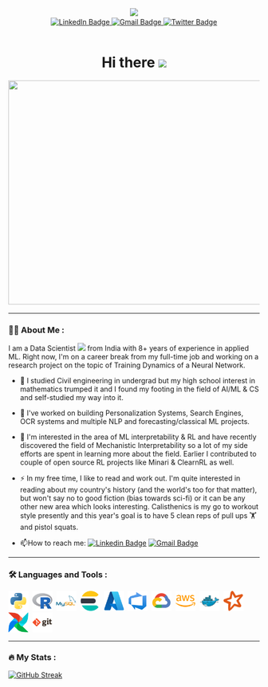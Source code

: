 <div id="header" align="center">
  <img src="https://media0.giphy.com/media/n1NLjLW22bhxUKCfyD/giphy.webp?cid=ecf05e47p0brtmaps9vdhahb11xv52e1fb5ory0blh142wmd&ep=v1_gifs_related&rid=giphy.webp&ct=s" width="100"/>
<div id="badges">
  <a href="https://www.linkedin.com/in/shreyans-jain-4b063667/" target="_blank">
    <img src="https://img.shields.io/badge/LinkedIn-blue?style=for-the-badge&logo=linkedin&logoColor=white" alt="LinkedIn Badge"/>
  </a>
  <a href="https://mail.google.com/mail/?view=cm&fs=1&to=jshrey8@gmail.com" target="_blank">
    <img src="https://img.shields.io/badge/Gmail-D14836?style=for-the-badge&logo=gmail&logoColor=white" alt="Gmail Badge"/>
  </a>
  <a href="https://x.com/py_parrot" target="_blank">
    <img src="https://img.shields.io/badge/Twitter-blue?style=for-the-badge&logo=twitter&logoColor=white" alt="Twitter Badge"/>
  </a>
</div>
<img src="https://komarev.com/ghpvc/?username=shreyansjainn&style=flat-square&color=blue" alt=""/>
<h1>
  Hi there
  <img src="https://media.giphy.com/media/hvRJCLFzcasrR4ia7z/giphy.gif" width="30px"/>
</h1>
</div>

<div align="center">
  <img src="https://media4.giphy.com/media/v1.Y2lkPTc5MGI3NjExdTJzOTJ2dGtxbjg1YWo5NDR5ODg4dDE0Y29yemJnZzUwYm5ieG5mNyZlcD12MV9pbnRlcm5hbF9naWZfYnlfaWQmY3Q9Zw/tWhSt6azAiDYhW9VhG/giphy.webp" width="600" height="450"/>
</div>

---

### :man_technologist: About Me :

I am a Data Scientist <img src="https://media.giphy.com/media/WUlplcMpOCEmTGBtBW/giphy.gif" width="30"> from India with 8+ years of experience in applied ML. Right now, I'm on a career break from my full-time job and working on a research project on the topic of Training Dynamics of a Neural Network.

- :open_book: I studied Civil engineering in undergrad but my high school interest in mathematics trumped it and I found my footing in the field of AI/ML & CS and self-studied my way into it.

- :telescope: I've worked on building Personalization Systems, Search Engines, OCR systems and multiple NLP and forecasting/classical ML projects.

- :seedling: I'm interested in the area of ML interpretability & RL and have recently discovered the field of Mechanistic Interpretability so a lot of my side efforts are spent in learning more about the field. Earlier I contributed to couple of 
open source RL projects like Minari & ClearnRL as well.

- :zap: In my free time, I like to read and work out. I'm quite interested in reading about my country's history (and the world's too for that matter), but won't say no to good fiction (bias towards sci-fi) or it can be any other new area which looks interesting. Calisthenics is my go to workout style presently and this year's goal is to have 5 clean reps of pull ups 🏋️ and pistol squats.

- :mailbox:How to reach me: [![Linkedin Badge](https://img.shields.io/badge/-shreyans-blue?style=flat&logo=Linkedin&logoColor=white)](https://www.linkedin.com/in/shreyans-jain-4b063667/) [![Gmail Badge](https://img.shields.io/badge/Gmail-D14836?&logo=gmail&logoColor=white)](https://mail.google.com/mail/?view=cm&fs=1&to=jshrey8@gmail.com)

---

### :hammer_and_wrench: Languages and Tools :

<div>
  <img src="https://github.com/devicons/devicon/blob/master/icons/python/python-original.svg" title="Python" alt="Python" width="40" height="40"/>&nbsp;
  <img src="https://github.com/devicons/devicon/blob/master/icons/r/r-original.svg" title="R" alt="R" width="40" height="40"/>&nbsp;
  <img src="https://github.com/devicons/devicon/blob/master/icons/mysql/mysql-original-wordmark.svg" title="MySQL"  alt="MySQL" width="40" height="40"/>&nbsp;
  <img src="https://github.com/devicons/devicon/blob/master/icons/elasticsearch/elasticsearch-original.svg" title="ElasticSearch" alt="ElasticSearch" width="40" height="40"/>&nbsp;
  <img src="https://github.com/devicons/devicon/blob/master/icons/azure/azure-original.svg" title="Azure" alt="Azure" width="40" height="40"/>&nbsp;
  <img src="https://github.com/devicons/devicon/blob/master/icons/azuredevops/azuredevops-original.svg" title="AzureDevops" alt="AzureDevops" width="40" height="40"/>&nbsp;
  <img src="https://github.com/devicons/devicon/blob/master/icons/googlecloud/googlecloud-original.svg" title="GCP" alt="GCP" width="40" height="40"/>&nbsp;
  <img src="https://github.com/devicons/devicon/blob/master/icons/amazonwebservices/amazonwebservices-plain-wordmark.svg" title="AWS" alt="AWS" width="40" height="40"/>&nbsp;
  <img src="https://github.com/devicons/devicon/blob/master/icons/docker/docker-original.svg" title="Docker" alt="Docker" width="40" height="40"/>&nbsp;
  <img src="https://github.com/devicons/devicon/blob/master/icons/apachespark/apachespark-original.svg" title="Pyspark" alt="Pyspark" width="40" height="40"/>&nbsp;
  <img src="https://github.com/devicons/devicon/blob/master/icons/apacheairflow/apacheairflow-original.svg" title="Airflow" alt="Airflow" width="40" height="40"/>&nbsp;
  <img src="https://github.com/devicons/devicon/blob/master/icons/git/git-original-wordmark.svg" title="Git" **alt="Git" width="40" height="40"/>
</div>

---

### :fire: My Stats :

[![GitHub Streak](http://github-readme-streak-stats.herokuapp.com?user=shreyansjainn&theme=dark&background=000000)](https://git.io/streak-stats)

<!--[![Top Langs](https://github-readme-stats.vercel.app/api/top-langs/?username=shreyansjainn&layout=compact&theme=vision-friendly-dark)](https://github.com/anuraghazra/github-readme-stats) 
---

### :writing_hand: Blog Posts : -->

<!-- BLOG-POST-LIST:START -->
<!-- BLOG-POST-LIST:END -->

<!--
**shreyansjainn/shreyansjainn** is a ✨ _special_ ✨ repository because its `README.md` (this file) appears on your GitHub profile.

Here are some ideas to get you started:

- 🔭 I’m currently working on ...
- 🌱 I’m currently learning ...
- 👯 I’m looking to collaborate on ...
- 🤔 I’m looking for help with ...
- 💬 Ask me about ...
- 📫 How to reach me: ...
- 😄 Pronouns: ...
- ⚡ Fun fact: ...
-->
